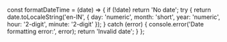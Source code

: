 const formatDateTime = (date) => {
  if (!date) return 'No date';
  try {
    return date.toLocaleString('en-IN', {
      day: 'numeric',
      month: 'short',
      year: 'numeric',
      hour: '2-digit',
      minute: '2-digit'
    });
  } catch (error) {
    console.error('Date formatting error:', error);
    return 'Invalid date';
  }
};